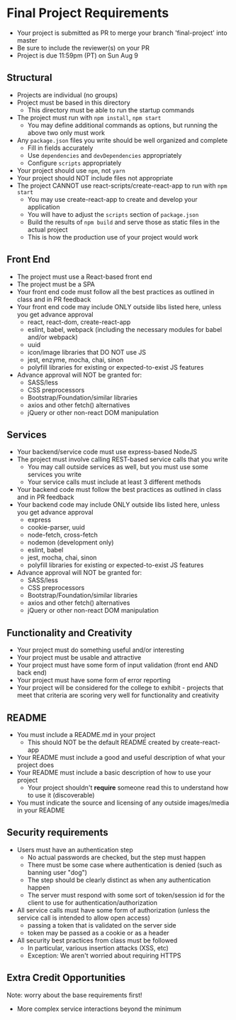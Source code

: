# Final Project Requirements

* Your project is submitted as PR to merge your branch 'final-project' into master
* Be sure to include the reviewer(s) on your PR
* Project is due 11:59pm (PT) on Sun Aug 9

## Structural
* Projects are individual (no groups)
* Project must be based in this directory
    * This directory must be able to run the startup commands
* The project must run with `npm install`, `npm start`
    * You may define additional commands as options, but running the above two only must work
* Any `package.json` files you write should be well organized and complete
    * Fill in fields accurately
    * Use `dependencies` and `devDependencies` appropriately
    * Configure `scripts` appropriately
* Your project should use `npm`, not `yarn`
* Your project should NOT include files not appropriate
* The project CANNOT use react-scripts/create-react-app to run with `npm start`
    * You may use create-react-app to create and develop your application
    * You will have to adjust the `scripts` section of `package.json` 
    * Build the results of `npm build` and serve those as static files in the actual project
    * This is how the production use of your project would work

## Front End
* The project must use a React-based front end
* The project must be a SPA
* Your front end code must follow all the best practices as outlined in class and in PR feedback
* Your front end code may include ONLY outside libs listed here, unless you get advance approval
    * react, react-dom, create-react-app
    * eslint, babel, webpack (including the necessary modules for babel and/or webpack)
    * uuid
    * icon/image libraries that DO NOT use JS
    * jest, enzyme, mocha, chai, sinon
    * polyfill libraries for existing or expected-to-exist JS features
* Advance approval will NOT be granted for:
    * SASS/less
    * CSS preprocessors
    * Bootstrap/Foundation/similar libraries
    * axios and other fetch() alternatives
    * jQuery or other non-react DOM manipulation

## Services
* Your backend/service code must use express-based NodeJS
* The project must involve calling REST-based service calls that you write
    * You may call outside services as well, but you must use some services you write
    * Your service calls must include at least 3 different methods
* Your backend code must follow the best practices as outlined in class and in PR feedback 
* Your backend code may include ONLY outside libs listed here, unless you get advance approval
    * express
    * cookie-parser, uuid
    * node-fetch, cross-fetch
    * nodemon (development only)
    * eslint, babel
    * jest, mocha, chai, sinon
    * polyfill libraries for existing or expected-to-exist JS features
* Advance approval will NOT be granted for:
    * SASS/less
    * CSS preprocessors
    * Bootstrap/Foundation/similar libraries
    * axios and other fetch() alternatives
    * jQuery or other non-react DOM manipulation

## Functionality and Creativity 
* Your project must do something useful and/or interesting
* Your project must be usable and attractive
* Your project must have some form of input validation (front end AND back end)
* Your project must have some form of error reporting
* Your project will be considered for the college to exhibit - projects that meet that criteria are scoring very well for functionality and creativity

## README
* You must include a README.md in your project
  * This should NOT be the default README created by create-react-app
* Your README must include a good and useful description of what your project does
* Your README must include a basic description of how to use your project
    * Your project shouldn't **require** someone read this to understand how to use it (discoverable)
* You must indicate the source and licensing of any outside images/media in your README

## Security requirements
* Users must have an authentication step
    * No actual passwords are checked, but the step must happen
    * There must be some case where authentication is denied (such as banning user "dog")
    * The step should be clearly distinct as when any authentication happen
    * The server must respond with some sort of token/session id for the client to use for authentication/authorization
* All service calls must have some form of authorization (unless the service call is intended to allow open access)
    * passing a token that is validated on the server side
    * token may be passed as a cookie or as a header
* All security best practices from class must be followed
    * In particular, various insertion attacks (XSS, etc)
    * Exception: We aren't worried about requiring HTTPS

## Extra Credit Opportunities 
Note: worry about the base requirements first!
* More complex service interactions beyond the minimum

